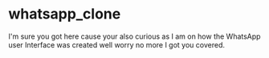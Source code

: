 # whatsapp_clone
I'm sure you got here cause your also curious as I am on how the WhatsApp user Interface was created well worry no more I got you covered.
